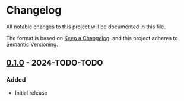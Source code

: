# Changelog

All notable changes to this project will be documented in this file.

The format is based on [Keep a Changelog](https://keepachangelog.com/en/1.1.0/),
and this project adheres to [Semantic Versioning](https://semver.org/spec/v2.0.0.html).

<!--
## [Unreleased]
-->

## [0.1.0] - 2024-TODO-TODO
### Added
- Initial release

[Unreleased]: https://github.com/greatscottgadgets/luna/compare/0.1.0...HEAD
[0.1.0]: https://github.com/greatscottgadgets/luna/releases/tag/0.1.0

